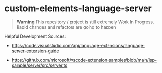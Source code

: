 # custom-elements-language-server

> **Warning**
> This repository / project is still extremely Work In Progress. Rapid changes and refactors are going to happen



Helpful Development Sources:

- https://code.visualstudio.com/api/language-extensions/language-server-extension-guide

- https://github.com/microsoft/vscode-extension-samples/blob/main/lsp-sample/server/src/server.ts
